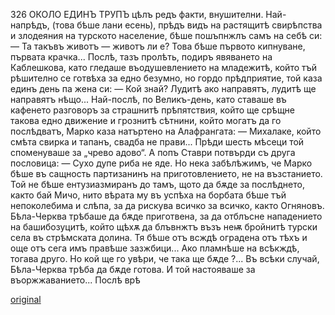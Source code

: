 ﻿326	ОКОЛО ЕДИНЪ ТРУПЪ
цѣлъ редъ факти, внушителни. Най-напрѣдъ, (това бѣше лани есень), прѣдъ видъ на растящитѣ свирѣпства и злодеяния на турското население, бѣше пошъпнжлъ самъ на себѣ си:
— Та такъвъ животъ — животъ ли е?
Това бѣше първото кипнуване, първата крачка...
Послѣ, тазъ пролѣть, подиръ явяването на Каблешкова, като гледаше въодушевлението на младежитѣ, който тъй рѣшително се готвѣха за едно безумно, но гордо прѣдприятие, той каза единъ день па жена си:
— Кой знай? Лудитѣ ако направятъ, лудитѣ ще направятъ нѣщо...
Най-послѣ, по Великъ-день, като ставаше въ кафенето разговоръ за страшнитѣ прѣпятствия, който ще срѣщне такова едно движение и грознитѣ сѣтнини, който могатъ да го послѣдватъ, Марко каза натъртено на Алафрангата:
— Михалаке, който смѣта свирка и тапанъ, свадба не прави...
Прѣди шесть мѣсеци той споменуваше за „чрево адово“.
А попъ Ставри потвърди съ друга пословица:
— Сухо дупе риба не яде.
Но нека забѣлѣжимъ, че Марко бѣше въ сащность партизанинъ на приготовлението, не на възстанието. Той не бѣше ентузиазмиранъ до тамъ, щото да бѫде за послѣднето, както бай Мичо, нито вѣрата му въ успѣха на борбата бѣше тъй непоколебима и слѣпа, за да рискува всичко за всичко, както Огняновъ. Бѣла-Черква трѣбаше да бѫде приготвена, за да отблъсне нападението на башибозуцитѣ, който щѣхѫ да блъвнжтъ възъ неѭ бройнитѣ турски села въ стрѣмската долина. Тя бѣше отъ всждѣ оградена отъ тѣхъ и още отъ сега имъ правѣше зазжбици... Ако пламнѣше на всѣкждѣ, тогава друго. Но кой ще го увѣри, че така ще бѫде ?... Въ всѣки случай, Бѣла-Черква трѣба да бѫде готова.
И той настояваше за въоржжаванието... Послѣ врѣ

[original](images/365.jpg)